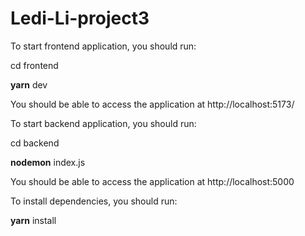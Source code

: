 # Ledi-Li-project3

To start frontend application, you should run:

cd frontend

**yarn** dev  


You should be able to access the application at http://localhost:5173/


To start backend application, you should run:

cd backend

**nodemon** index.js  


You should be able to access the application at http://localhost:5000

To install dependencies, you should run:  

**yarn** install

